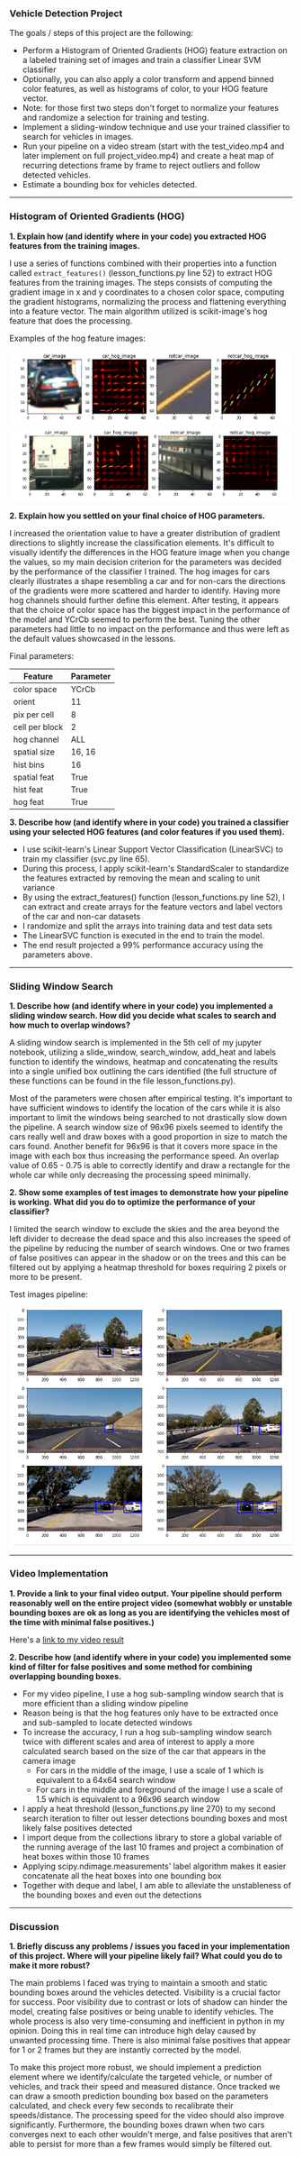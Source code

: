 ### Vehicle Detection Project

The goals / steps of this project are the following:

* Perform a Histogram of Oriented Gradients (HOG) feature extraction on a labeled training set of images and train a classifier Linear SVM classifier
* Optionally, you can also apply a color transform and append binned color features, as well as histograms of color, to your HOG feature vector.
* Note: for those first two steps don't forget to normalize your features and randomize a selection for training and testing.
* Implement a sliding-window technique and use your trained classifier to search for vehicles in images.
* Run your pipeline on a video stream (start with the test_video.mp4 and later implement on full project_video.mp4) and create a heat map of recurring detections frame by frame to reject outliers and follow detected vehicles.
* Estimate a bounding box for vehicles detected.

---

### Histogram of Oriented Gradients (HOG)

**1. Explain how (and identify where in your code) you extracted HOG features from the training images.**

I use a series of functions combined with their properties into a function called `extract_features()` (lesson_functions.py line 52) to extract HOG features from the training images.  The steps consists of computing the gradient image in x and y coordinates to a chosen color space, computing the gradient histograms, normalizing the process and flattening everything into a feature vector.  The main algorithm utilized is scikit-image's hog feature that does the processing.  

Examples of the hog feature images:

<img src="./output_images/hog1.png">
<img src="./output_images/hog2.png">

**2. Explain how you settled on your final choice of HOG parameters.**

I increased the orientation value to have a greater distribution of gradient directions to slightly increase the classification elements.  It's difficult to visually identify the differences in the HOG feature image when you change the values, so my main decision criterion for the parameters was decided by the performance of the classifier I trained.  The hog images for cars clearly illustrates a shape resembling a car and for non-cars the directions of the gradients were more scattered and harder to identify. Having more hog channels should further define this element.  After testing, it appears that the choice of color space has the biggest impact in the performance of the model and YCrCb seemed to perform the best. Tuning the other parameters had little to no impact on the performance and thus were left as the default values showcased in the lessons.  

Final parameters:

|    Feature     | Parameter   |
|----------------|-------------|
| color space    |  YCrCb      |
| orient         |  11         |
| pix per cell   |  8          |
| cell per block |  2          |  
| hog channel    |  ALL        |
| spatial size   |  16, 16     |
| hist bins      |  16         |
| spatial feat   |  True       |
| hist feat      |  True       |
| hog feat       |  True       |


**3. Describe how (and identify where in your code) you trained a classifier using your selected HOG features (and color features if you used them).**

- I use scikit-learn's Linear Support Vector Classification (LinearSVC) to train my classifier (svc.py line 65).
- During this process, I apply scikit-learn's StandardScaler to standardize the features extracted by removing the mean and scaling to unit variance  
- By using the extract_features() function (lesson_functions.py line 52), I can extract and create arrays for the feature vectors and label vectors of the car and non-car datasets
- I randomize and split the arrays into training data and test data sets
- The LinearSVC function is executed in the end to train the model.
- The end result projected a 99% performance accuracy using the parameters above.  

---

### Sliding Window Search

**1. Describe how (and identify where in your code) you implemented a sliding window search.  How did you decide what scales to search and how much to overlap windows?**

A sliding window search is implemented in the 5th cell of my jupyter notebook, utilizing a slide_window, search_window, add_heat and labels function to identify the windows, heatmap and concatenating the results into a single unified box outlining the cars identified (the full structure of these functions can be found in the file lesson_functions.py).  

Most of the parameters were chosen after empirical testing.  It's important to have sufficient windows to identify the location of the cars while it is also important to limit the windows being searched to not drastically slow down the pipeline.  A search window size of 96x96 pixels seemed to identify the cars really well and draw boxes with a good proportion in size to match the cars found. Another benefit for 96x96 is that it covers more space in the image with each box thus increasing the performance speed.  An overlap value of 0.65 - 0.75 is able to correctly identify and draw a rectangle for the whole car while only decreasing the processing speed minimally.    

**2. Show some examples of test images to demonstrate how your pipeline is working.  What did you do to optimize the performance of your classifier?**

I limited the search window to exclude the skies and the area beyond the left divider to decrease the dead space and this also increases the speed of the pipeline by reducing the number of search windows.  One or two frames of false positives can appear in the shadow or on the trees and this can be filtered out by applying a heatmap threshold for boxes requiring 2 pixels or more to be present.

Test images pipeline:

<img src="./output_images/pipeline_example.png">

---

### Video Implementation

**1. Provide a link to your final video output.  Your pipeline should perform reasonably well on the entire project video (somewhat wobbly or unstable bounding boxes are ok as long as you are identifying the vehicles most of the time with minimal false positives.)**

Here's a [link to my video result](./project_video_output.mp4)

**2. Describe how (and identify where in your code) you implemented some kind of filter for false positives and some method for combining overlapping bounding boxes.**

- For my video pipeline, I use a hog sub-sampling window search that is more efficient than a sliding window pipeline
- Reason being is that the hog features only have to be extracted once and sub-sampled to locate detected windows
- To increase the accuracy, I run a hog sub-sampling window search twice with different scales and area of interest to apply a more calculated search based on the size of the car that appears in the camera image
  - For cars in the middle of the image, I use a scale of 1 which is equivalent to a 64x64 search window
  - For cars in the middle and foreground of the image I use a scale of 1.5 which is equivalent to a 96x96 search window
- I apply a heat threshold (lesson_functions.py line 270) to my second search iteration to filter out lesser detections bounding boxes and most likely false positives detected
- I import deque from the collections library to store a global variable of the running average of the last 10 frames and project a combination of heat boxes within those 10 frames
- Applying scipy.ndimage.measurements' label algorithm makes it easier concatenate all the heat boxes into one bounding box
- Together with deque and label, I am able to alleviate the unstableness of the bounding boxes and even out the detections

---

### Discussion

**1. Briefly discuss any problems / issues you faced in your implementation of this project.  Where will your pipeline likely fail?  What could you do to make it more robust?**

The main problems I faced was trying to maintain a smooth and static bounding boxes around the vehicles detected.  Visibility is a crucial factor for success.  Poor visibility due to contrast or lots of shadow can hinder the model, creating false positives or being unable to identify vehicles.  The whole process is also very time-consuming and inefficient in python in my opinion. Doing this in real time can introduce high delay caused by unwanted processing time.  There is also minimal false positives that appear for 1 or 2 frames but they are instantly corrected by the model.  

To make this project more robust, we should implement a prediction element where we identify/calculate the targeted vehicle, or number of vehicles, and track their speed and measured distance.  Once tracked we can draw a smooth prediction bounding box based on the parameters calculated, and check every few seconds to recalibrate their speeds/distance.  The processing speed for the video should also improve significantly. Furthermore, the bounding boxes drawn when two cars converges next to each other wouldn't merge, and false positives that aren't able to persist for more than a few frames would simply be filtered out.
